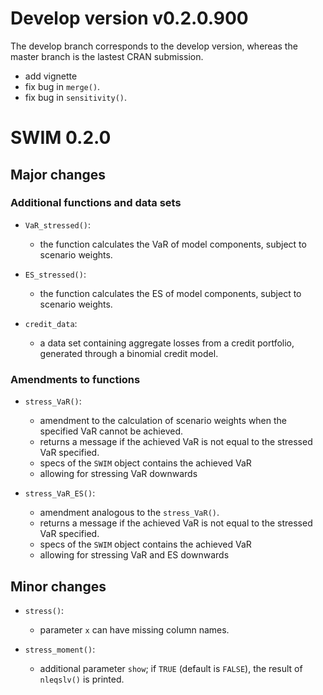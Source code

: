 
# Develop version v0.2.0.900
The develop branch corresponds to the develop version, whereas the master branch is the lastest CRAN submission. 

- add vignette
- fix bug in `merge()`. 
- fix bug in `sensitivity()`. 


# SWIM 0.2.0

## Major changes

### Additional functions and data sets

 - `VaR_stressed()`:
    * the function calculates the VaR of model components, subject to 
      scenario weights.

 - `ES_stressed()`:
    * the function calculates the ES of model components, subject to 
      scenario weights.
      
 - `credit_data`:
    * a data set containing aggregate losses from a credit portfolio,
      generated through a binomial credit model.

### Amendments to functions

 - `stress_VaR()`:
    * amendment to the calculation of scenario weights when the specified VaR cannot be achieved.
    * returns a message if the achieved VaR is not equal to the stressed VaR specified.
    * specs of the `SWIM` object contains the achieved VaR 
    * allowing for stressing VaR downwards
    
 - `stress_VaR_ES()`:
    * amendment analogous to the `stress_VaR()`.
    * returns a message if the achieved VaR is not equal to the stressed VaR specified.
    * specs of the `SWIM` object contains the achieved VaR 
    * allowing for stressing VaR and ES downwards

## Minor changes

 - `stress()`:   
    * parameter `x` can have missing column names.

 - `stress_moment()`:
    * additional parameter `show`; if `TRUE` (default is `FALSE`), the result of `nleqslv()` is printed.
